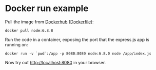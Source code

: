 # Docker run example

Pull the image from [Dockerhub](https://hub.docker.com/_/node/) ([Dockerfile](https://github.com/nodejs/docker-node/blob/4029a8f71920e1e23efa79602167014f9c325ba0/6.7/Dockerfile)):

    docker pull node:6.8.0

Run the code in a container, exposing the port that the express.js app is running on:

    docker run -v `pwd`:/app -p 8080:8080 node:6.8.0 node /app/index.js

Now try out [http://localhost:8080](http://localhost:8080) in your browser.
